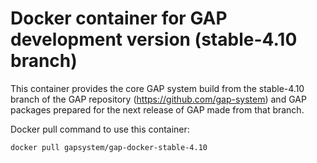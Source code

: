# Docker container for GAP development version (stable-4.10 branch)

This container provides the core GAP system build from the stable-4.10 branch
of the GAP repository (https://github.com/gap-system) and GAP packages
prepared for the next release of GAP made from that branch.

Docker pull command to use this container:

    docker pull gapsystem/gap-docker-stable-4.10

